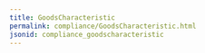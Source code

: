 ```yaml
---
title: GoodsCharacteristic
permalink: compliance/GoodsCharacteristic.html
jsonid: compliance_goodscharacteristic
---
```

